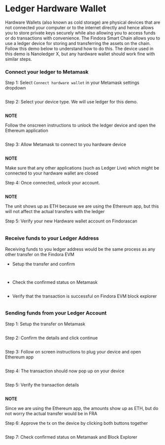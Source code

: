 # Ledger Hardware Wallet



Hardware Wallets (also known as cold storage) are physical devices that are not connected your computer or to the internet directly and hence allows you to store private keys securely while also allowing you to access funds or do transactions with convenience. The Findora Smart Chain allows you to use a ledger device for storing and transferring the assets on the chain. Follow this demo below to understand how to do this. The device used in this demo is Nanoledger X, but any hardware wallet should work fine with similar steps.

### Connect your ledger to Metamask[​](https://wiki.findora.org/docs/evm\_guides/use\_wallet/ledger-guide#connect-your-ledger-to-metamask) <a href="#connect-your-ledger-to-metamask" id="connect-your-ledger-to-metamask"></a>

Step 1: Select `Connect hardware wallet` in your Metamask settings dropdown

<figure><img src="../../.gitbook/assets/image (45) (1).png" alt=""><figcaption></figcaption></figure>

Step 2: Select your device type. We will use ledger for this demo.

<figure><img src="../../.gitbook/assets/image (59).png" alt=""><figcaption></figcaption></figure>

**NOTE**

Follow the onscreen instructions to unlock the ledger device and open the Ethereum application

<figure><img src="../../.gitbook/assets/image (71) (1).png" alt=""><figcaption></figcaption></figure>

Step 3: Allow Metamask to connect to you hardware device

<figure><img src="../../.gitbook/assets/image (76).png" alt=""><figcaption></figcaption></figure>

**NOTE**

Make sure that any other applications (such as Ledger Live) which might be connected to your hardware wallet are closed

Step 4: Once connected, unlock your account.

<figure><img src="../../.gitbook/assets/image (42) (1).png" alt=""><figcaption></figcaption></figure>

**NOTE**

The unit shows up as ETH because we are using the Ethereum app, but this will not affect the actual transfers with the ledger

Step 5: Verify your new Hardware wallet account on Findorascan

<figure><img src="../../.gitbook/assets/image (63).png" alt=""><figcaption></figcaption></figure>

### Receive funds to your Ledger Address[​](https://wiki.findora.org/docs/evm\_guides/use\_wallet/ledger-guide#receive-funds-to-your-ledger-address) <a href="#receive-funds-to-your-ledger-address" id="receive-funds-to-your-ledger-address"></a>

Receiving funds to you ledger address would be the same process as any other transfer on the Findora EVM

* Setup the transfer and confirm

<figure><img src="../../.gitbook/assets/image (81) (1).png" alt=""><figcaption></figcaption></figure>

<figure><img src="../../.gitbook/assets/image (67).png" alt=""><figcaption></figcaption></figure>

* Check the confirmed status on Metamask

<figure><img src="../../.gitbook/assets/image (32).png" alt=""><figcaption></figcaption></figure>

* Verify that the transaction is successful on Findora EVM block explorer

<figure><img src="../../.gitbook/assets/image (78).png" alt=""><figcaption></figcaption></figure>

### Sending funds from your Ledger Account[​](https://wiki.findora.org/docs/evm\_guides/use\_wallet/ledger-guide#sending-funds-from-your-ledger-account) <a href="#sending-funds-from-your-ledger-account" id="sending-funds-from-your-ledger-account"></a>

Step 1: Setup the transfer on Metamask

<figure><img src="../../.gitbook/assets/image (86).png" alt=""><figcaption></figcaption></figure>

Step 2: Confirm the details and click continue

<figure><img src="../../.gitbook/assets/image (53) (1).png" alt=""><figcaption></figcaption></figure>

Step 3: Follow on screen instructions to plug your device and open Ethereum app

<figure><img src="../../.gitbook/assets/image (60) (1).png" alt=""><figcaption></figcaption></figure>

Step 4: The transaction should now pop up on your device

<figure><img src="../../.gitbook/assets/image (41).png" alt=""><figcaption></figcaption></figure>

Step 5: Verify the transaction details

<figure><img src="../../.gitbook/assets/image (65).png" alt=""><figcaption></figcaption></figure>

**NOTE**

Since we are using the Ethereum app, the amounts show up as ETH, but do not worry the actual transfer would be in FRA

Step 6: Approve the tx on the device by clicking both buttons together

<figure><img src="../../.gitbook/assets/image (64).png" alt=""><figcaption></figcaption></figure>

Step 7: Check confirmed status on Metamask and Block Explorer

<figure><img src="../../.gitbook/assets/image (38) (1).png" alt=""><figcaption></figcaption></figure>

<figure><img src="../../.gitbook/assets/image (37) (1).png" alt=""><figcaption></figcaption></figure>
